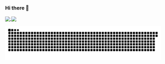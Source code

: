 ### Hi there 👋

<!--
**alexrese/alexrese** is a ✨ _special_ ✨ repository because its `README.md` (this file) appears on your GitHub profile.
Here are some ideas to get you started:
- 🔭 I’m currently working on ...
- 🌱 I’m currently learning ...
- 👯 I’m looking to collaborate on ...
- 🤔 I’m looking for help with ...
- 💬 Ask me about ...
- 📫 How to reach me: ...
- 😄 Pronouns: ...
- ⚡ Fun fact: ...
-->
<div>
  <a href="https://github.com/MatheusHMafra">
      <img align="center" src="https://github-readme-stats.vercel.app/api?username=matheushmafra&show_icons=true&theme=tokyonight&include_all_commits=true&count_private=true"/>
  </a>
  <a href="https://github.com/MatheusHMafra">
     <img align="center" src="https://github-readme-stats.vercel.app/api/top-langs/?username=matheushmafra&layout=compact&langs_count=16&theme=tokyonight"/>
  </a>
</div>
  
  ![Snake animation](https://github.com/MatheusHMafra/MatheusHMafra/blob/main/snake.svg)
